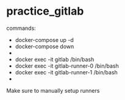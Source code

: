 # practice_gitlab
commands:
 - docker-compose up -d
 - docker-compose down
 - 
 - docker exec -it gitlab /bin/bash
 - docker exec -it gitlab-runner-0 /bin/bash
 - docker exec -it gitlab-runner-1 /bin/bash
 - 
Make sure to manually setup runners
